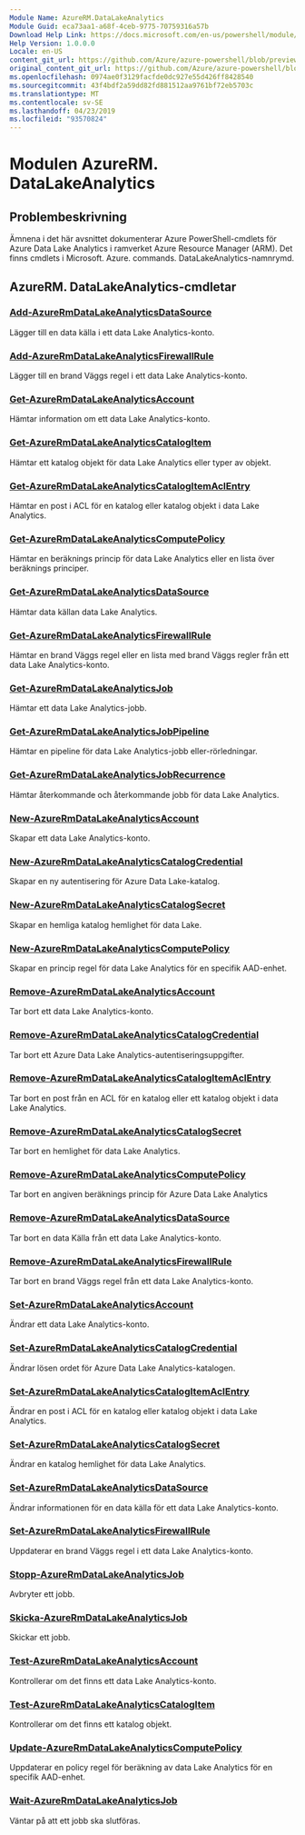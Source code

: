 ```yaml
---
Module Name: AzureRM.DataLakeAnalytics
Module Guid: eca73aa1-a68f-4ceb-9775-70759316a57b
Download Help Link: https://docs.microsoft.com/en-us/powershell/module/azurerm.datalakeanalytics
Help Version: 1.0.0.0
Locale: en-US
content_git_url: https://github.com/Azure/azure-powershell/blob/preview/src/ResourceManager/DataLakeAnalytics/Commands.DataLakeAnalytics/help/AzureRM.DataLakeAnalytics.md
original_content_git_url: https://github.com/Azure/azure-powershell/blob/preview/src/ResourceManager/DataLakeAnalytics/Commands.DataLakeAnalytics/help/AzureRM.DataLakeAnalytics.md
ms.openlocfilehash: 0974ae0f3129facfde0dc927e55d426ff8428540
ms.sourcegitcommit: 43f4bdf2a59dd82fd881512aa9761bf72eb5703c
ms.translationtype: MT
ms.contentlocale: sv-SE
ms.lasthandoff: 04/23/2019
ms.locfileid: "93570824"
---
```

# Modulen AzureRM. DataLakeAnalytics
## Problembeskrivning
Ämnena i det här avsnittet dokumenterar Azure PowerShell-cmdlets för Azure Data Lake Analytics i ramverket Azure Resource Manager (ARM). Det finns cmdlets i Microsoft. Azure. commands. DataLakeAnalytics-namnrymd.

## AzureRM. DataLakeAnalytics-cmdletar
### [Add-AzureRmDataLakeAnalyticsDataSource](Add-AzureRmDataLakeAnalyticsDataSource.md)
Lägger till en data källa i ett data Lake Analytics-konto.

### [Add-AzureRmDataLakeAnalyticsFirewallRule](Add-AzureRmDataLakeAnalyticsFirewallRule.md)
Lägger till en brand Väggs regel i ett data Lake Analytics-konto.

### [Get-AzureRmDataLakeAnalyticsAccount](Get-AzureRmDataLakeAnalyticsAccount.md)
Hämtar information om ett data Lake Analytics-konto.

### [Get-AzureRmDataLakeAnalyticsCatalogItem](Get-AzureRmDataLakeAnalyticsCatalogItem.md)
Hämtar ett katalog objekt för data Lake Analytics eller typer av objekt.

### [Get-AzureRmDataLakeAnalyticsCatalogItemAclEntry](Get-AzureRmDataLakeAnalyticsCatalogItemAclEntry.md)
Hämtar en post i ACL för en katalog eller katalog objekt i data Lake Analytics.

### [Get-AzureRmDataLakeAnalyticsComputePolicy](Get-AzureRmDataLakeAnalyticsComputePolicy.md)
Hämtar en beräknings princip för data Lake Analytics eller en lista över beräknings principer.

### [Get-AzureRmDataLakeAnalyticsDataSource](Get-AzureRmDataLakeAnalyticsDataSource.md)
Hämtar data källan data Lake Analytics.

### [Get-AzureRmDataLakeAnalyticsFirewallRule](Get-AzureRmDataLakeAnalyticsFirewallRule.md)
Hämtar en brand Väggs regel eller en lista med brand Väggs regler från ett data Lake Analytics-konto.

### [Get-AzureRmDataLakeAnalyticsJob](Get-AzureRmDataLakeAnalyticsJob.md)
Hämtar ett data Lake Analytics-jobb.

### [Get-AzureRmDataLakeAnalyticsJobPipeline](Get-AzureRmDataLakeAnalyticsJobPipeline.md)
Hämtar en pipeline för data Lake Analytics-jobb eller-rörledningar.

### [Get-AzureRmDataLakeAnalyticsJobRecurrence](Get-AzureRmDataLakeAnalyticsJobRecurrence.md)
Hämtar återkommande och återkommande jobb för data Lake Analytics.

### [New-AzureRmDataLakeAnalyticsAccount](New-AzureRmDataLakeAnalyticsAccount.md)
Skapar ett data Lake Analytics-konto.

### [New-AzureRmDataLakeAnalyticsCatalogCredential](New-AzureRmDataLakeAnalyticsCatalogCredential.md)
Skapar en ny autentisering för Azure Data Lake-katalog.

### [New-AzureRmDataLakeAnalyticsCatalogSecret](New-AzureRmDataLakeAnalyticsCatalogSecret.md)
Skapar en hemliga katalog hemlighet för data Lake.

### [New-AzureRmDataLakeAnalyticsComputePolicy](New-AzureRmDataLakeAnalyticsComputePolicy.md)
Skapar en princip regel för data Lake Analytics för en specifik AAD-enhet.

### [Remove-AzureRmDataLakeAnalyticsAccount](Remove-AzureRmDataLakeAnalyticsAccount.md)
Tar bort ett data Lake Analytics-konto.

### [Remove-AzureRmDataLakeAnalyticsCatalogCredential](Remove-AzureRmDataLakeAnalyticsCatalogCredential.md)
Tar bort ett Azure Data Lake Analytics-autentiseringsuppgifter.

### [Remove-AzureRmDataLakeAnalyticsCatalogItemAclEntry](Remove-AzureRmDataLakeAnalyticsCatalogItemAclEntry.md)
Tar bort en post från en ACL för en katalog eller ett katalog objekt i data Lake Analytics.

### [Remove-AzureRmDataLakeAnalyticsCatalogSecret](Remove-AzureRmDataLakeAnalyticsCatalogSecret.md)
Tar bort en hemlighet för data Lake Analytics.

### [Remove-AzureRmDataLakeAnalyticsComputePolicy](Remove-AzureRmDataLakeAnalyticsComputePolicy.md)
Tar bort en angiven beräknings princip för Azure Data Lake Analytics

### [Remove-AzureRmDataLakeAnalyticsDataSource](Remove-AzureRmDataLakeAnalyticsDataSource.md)
Tar bort en data Källa från ett data Lake Analytics-konto.

### [Remove-AzureRmDataLakeAnalyticsFirewallRule](Remove-AzureRmDataLakeAnalyticsFirewallRule.md)
Tar bort en brand Väggs regel från ett data Lake Analytics-konto.

### [Set-AzureRmDataLakeAnalyticsAccount](Set-AzureRmDataLakeAnalyticsAccount.md)
Ändrar ett data Lake Analytics-konto.

### [Set-AzureRmDataLakeAnalyticsCatalogCredential](Set-AzureRmDataLakeAnalyticsCatalogCredential.md)
Ändrar lösen ordet för Azure Data Lake Analytics-katalogen.

### [Set-AzureRmDataLakeAnalyticsCatalogItemAclEntry](Set-AzureRmDataLakeAnalyticsCatalogItemAclEntry.md)
Ändrar en post i ACL för en katalog eller katalog objekt i data Lake Analytics.

### [Set-AzureRmDataLakeAnalyticsCatalogSecret](Set-AzureRmDataLakeAnalyticsCatalogSecret.md)
Ändrar en katalog hemlighet för data Lake Analytics.

### [Set-AzureRmDataLakeAnalyticsDataSource](Set-AzureRmDataLakeAnalyticsDataSource.md)
Ändrar informationen för en data källa för ett data Lake Analytics-konto.

### [Set-AzureRmDataLakeAnalyticsFirewallRule](Set-AzureRmDataLakeAnalyticsFirewallRule.md)
Uppdaterar en brand Väggs regel i ett data Lake Analytics-konto.

### [Stopp-AzureRmDataLakeAnalyticsJob](Stop-AzureRmDataLakeAnalyticsJob.md)
Avbryter ett jobb.

### [Skicka-AzureRmDataLakeAnalyticsJob](Submit-AzureRmDataLakeAnalyticsJob.md)
Skickar ett jobb.

### [Test-AzureRmDataLakeAnalyticsAccount](Test-AzureRmDataLakeAnalyticsAccount.md)
Kontrollerar om det finns ett data Lake Analytics-konto.

### [Test-AzureRmDataLakeAnalyticsCatalogItem](Test-AzureRmDataLakeAnalyticsCatalogItem.md)
Kontrollerar om det finns ett katalog objekt.

### [Update-AzureRmDataLakeAnalyticsComputePolicy](Update-AzureRmDataLakeAnalyticsComputePolicy.md)
Uppdaterar en policy regel för beräkning av data Lake Analytics för en specifik AAD-enhet.

### [Wait-AzureRmDataLakeAnalyticsJob](Wait-AzureRmDataLakeAnalyticsJob.md)
Väntar på att ett jobb ska slutföras.

